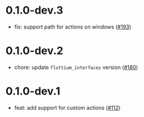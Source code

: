 # 0.1.0-dev.3

- fix: support path for actions on windows ([#193](https://github.com/wolfenrain/fluttium/issues/193))

# 0.1.0-dev.2

- chore: update `fluttium_interfaces` version ([#180](https://github.com/wolfenrain/fluttium/issues/180))

# 0.1.0-dev.1

- feat: add support for custom actions ([#112](https://github.com/wolfenrain/fluttium/issues/112))

